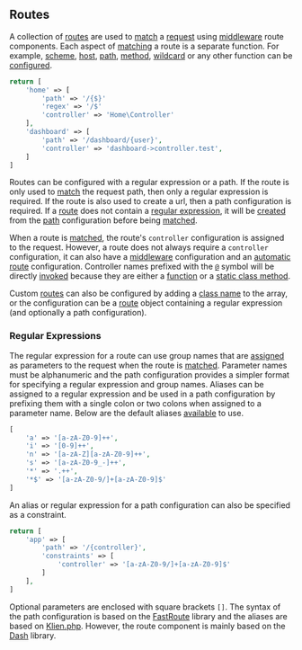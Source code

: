 ## Routes
A collection of [routes](https://github.com/mvc5/mvc5/blob/master/src/Route/Route.php) are used to [match](https://github.com/mvc5/mvc5/blob/master/src/Route/Dispatch/Router.php#L88) a [request](https://github.com/mvc5/mvc5/blob/master/src/Http/Request.php) using [middleware](https://github.com/mvc5/mvc5/blob/master/config/middleware.php#L7) route components. Each aspect of [matching](https://github.com/mvc5/mvc5/tree/master/src/Route/Match) a route is a separate function. For example, [scheme](https://github.com/mvc5/mvc5/blob/master/src/Route/Match/Scheme.php), [host](https://github.com/mvc5/mvc5/blob/master/src/Route/Match/Host.php), [path](https://github.com/mvc5/mvc5/blob/master/src/Route/Match/Path.php), [method](https://github.com/mvc5/mvc5/blob/master/src/Route/Match/Method.php), [wildcard](https://github.com/mvc5/mvc5/blob/master/src/Route/Match/Wildcard.php) or any other function can be [configured](https://github.com/mvc5/mvc5/blob/master/config/middleware.php#L7).
```php
return [
    'home' => [
        'path' => '/{$}'
        'regex' => '/$'
        'controller' => 'Home\Controller'
    ],
    'dashboard' => [
        'path' => '/dashboard/{user}',
        'controller' => 'dashboard->controller.test',
    ]
]
```
Routes can be configured with a regular expression or a path. If the route is only used to [match](https://github.com/mvc5/mvc5/blob/master/src/Route/Match/Path.php#L47) the request path, then only a regular expression is required. If the route is also used to create a url, then a path configuration is required. If a [route](https://github.com/mvc5/mvc5/blob/master/src/Route/Route.php) does not contain a [regular expression](https://github.com/mvc5/mvc5/blob/master/src/Route/Route.php#L78), it will be [created](https://github.com/mvc5/mvc5/blob/master/src/Route/Definition/Build.php#L72) from the [path](https://github.com/mvc5/mvc5/blob/master/src/Route/Definition/Build.php#L68) configuration before being [matched](https://github.com/mvc5/mvc5/blob/master/src/Route/Match/Path.php#L29).

When a route is [matched](https://github.com/mvc5/mvc5/blob/master/src/Route/Match/Path.php#L29), the route's <code>controller</code> configuration is assigned to the request. However, a route does not always require a <code>controller</code> configuration, it can also have a [middleware](#middleware) configuration and an [automatic route](#automatic-routes) configuration. Controller names prefixed with the [<code>@</code>](https://github.com/mvc5/mvc5/blob/master/src/Arg.php#L16) symbol will be directly [invoked](https://github.com/mvc5/mvc5/blob/master/src/Resolver/Service.php#L71) because they are either a [function](https://github.com/mvc5/mvc5/blob/master/src/Signal.php#L33) or a [static class method](https://github.com/mvc5/mvc5/blob/master/src/Signal.php#L31).

Custom [routes](https://github.com/mvc5/mvc5/blob/master/src/Route/Route.php) can also be configured by adding a [class name](https://github.com/mvc5/mvc5/blob/master/src/Route/Definition/Build.php#L39) to the array, or the configuration can be a [route](https://github.com/mvc5/mvc5/blob/master/src/Route/Route.php) object containing a regular expression (and optionally a path configuration).

### Regular Expressions
The regular expression for a route can use group names that are [assigned](https://github.com/mvc5/mvc5/blob/master/src/Route/Match/Path.php#L40) as parameters to the request when the route is [matched](https://github.com/mvc5/mvc5/blob/master/src/Route/Match/Path.php#L29). Parameter names must be alphanumeric and the path configuration provides a simpler format for specifying a regular expression and group names. Aliases can be assigned to a regular expression and be used in a path configuration by prefixing them with a single colon or two colons when assigned to a parameter name. Below are the default aliases [available](https://github.com/mvc5/mvc5/blob/master/src/Route/Definition/Tokens.php#L23) to use.
```php
[
    'a' => '[a-zA-Z0-9]++',
    'i' => '[0-9]++',
    'n' => '[a-zA-Z][a-zA-Z0-9]++',
    's' => '[a-zA-Z0-9_-]++',
    '*' => '.++',
    '*$' => '[a-zA-Z0-9/]+[a-zA-Z0-9]$'
]
```
An alias or regular expression for a path configuration can also be specified as a constraint.
```php
return [
    'app' => [
        'path' => '/{controller}',
        'constraints' => [
            'controller' => '[a-zA-Z0-9/]+[a-zA-Z0-9]$'
        ]
    ],
]
```
Optional parameters are enclosed with square brackets <code>[]</code>. The syntax of the path configuration is based on the [FastRoute](https://github.com/nikic/FastRoute) library and the aliases are based on [Klien.php](https://github.com/klein/klein.php). However, the route component is mainly based on the [Dash](https://github.com/DASPRiD/Dash) library.
